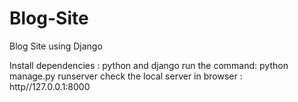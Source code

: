 # Blog-Site
Blog Site using Django

Install dependencies : python and django
run the command: python manage.py runserver
check the local server in browser : http//127.0.0.1:8000
